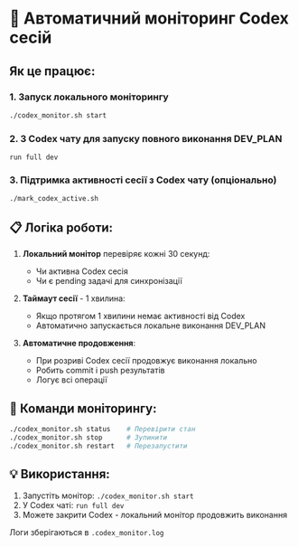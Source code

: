 # 🚀 Автоматичний моніторинг Codex сесій

## Як це працює:

### 1. **Запуск локального моніторингу**
```bash
./codex_monitor.sh start
```

### 2. **З Codex чату для запуску повного виконання DEV_PLAN**
```
run full dev
```

### 3. **Підтримка активності сесії з Codex чату** (опціонально)
```
./mark_codex_active.sh
```

## 📋 Логіка роботи:

1. **Локальний монітор** перевіряє кожні 30 секунд:
   - Чи активна Codex сесія
   - Чи є pending задачі для синхронізації

2. **Таймаут сесії** - 1 хвилина:
   - Якщо протягом 1 хвилини немає активності від Codex
   - Автоматично запускається локальне виконання DEV_PLAN

3. **Автоматичне продовження**:
   - При розриві Codex сесії продовжує виконання локально
   - Робить commit і push результатів
   - Логує всі операції

## 🔧 Команди моніторингу:

```bash
./codex_monitor.sh status    # Перевірити стан
./codex_monitor.sh stop      # Зупинити
./codex_monitor.sh restart   # Перезапустити
```

## 💡 Використання:

1. Запустіть монітор: `./codex_monitor.sh start`
2. У Codex чаті: `run full dev`
3. Можете закрити Codex - локальний монітор продовжить виконання

Логи зберігаються в `.codex_monitor.log`
